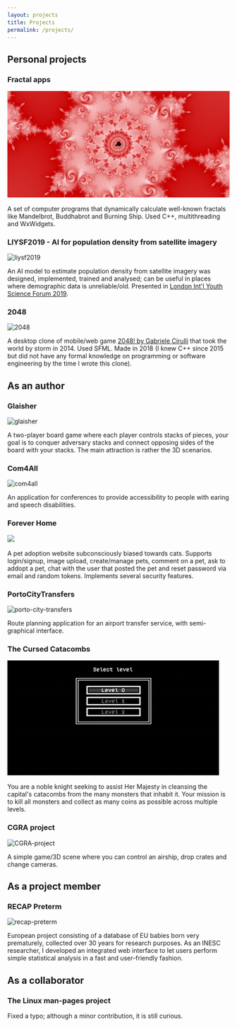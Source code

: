 ```yaml
---
layout: projects
title: Projects
permalink: /projects/
---
```


## Personal projects

<div class="project-gallery">
<article markdown="1"
onclick="location.href='{{ site.baseurl }}/projects/fractals'">

### Fractal apps

![mandelbrot-detail](https://raw.githubusercontent.com/dmfrodrigues/mandelbrot/master/media/img/media1.png)

A set of computer programs that dynamically calculate well-known fractals like Mandelbrot, Buddhabrot and Burning Ship. Used C++, multithreading and WxWidgets.
</article>

<article markdown="1">

### LIYSF2019 - AI for population density from satellite imagery

![liysf2019](https://i.imgur.com/0h53r0m.png)

An AI model to estimate population density from satellite imagery was designed, implemented, trained and analysed; can be useful in places where demographic data is unreliable/old. Presented in [London Int'l Youth Science Forum 2019](https://www.liysf.org.uk/).

</article>

<article markdown="1"
onclick="location.href='{{ site.baseurl }}/projects/2048'">

### 2048

![2048](https://i.imgur.com/F4oFukD.gif)

A desktop clone of mobile/web game [2048! by Gabriele Cirulli](https://github.com/gabrielecirulli/2048/) that took the world by storm in 2014. Used SFML. Made in 2018 (I knew C++ since 2015 but did not have any formal knowledge on programming or software engineering by the time I wrote this clone).
</article>
<article class="placeholder"></article>
</div>

## As an author

<div class="project-gallery">
<article markdown="1"
onclick="location.href='{{ site.baseurl }}/projects/glaisher'">

### Glaisher

![glaisher](https://i.imgur.com/MxQAUzl.jpg)

A two-player board game where each player controls stacks of pieces, your goal is to conquer adversary stacks and connect opposing sides of the board with your stacks. The main attraction is rather the 3D scenarios. 
</article>

<article markdown="1">

### Com4All

![com4all](https://i.imgur.com/TpVeevv.gif)

An application for conferences to provide accessibility to people with earing and speech disabilities.
</article>

<article markdown="1"
onclick="location.href='https://github.com/dmfrodrigues/feup-ltw-proj'">

### Forever Home

![](https://i.imgur.com/MeCjBa8.png)

A pet adoption website subconsciously biased towards cats. Supports login/signup, image upload, create/manage pets, comment on a pet, ask to addopt a pet, chat with the user that posted the pet and reset password via email and random tokens. Implements several security features.
</article>

<article markdown="1">

### PortoCityTransfers

![porto-city-transfers](https://i.imgur.com/Y8ZJyr3.png)

Route planning application for an airport transfer service, with semi-graphical interface.
</article>

<article markdown="1">

### The Cursed Catacombs

![cursed-catacombs](https://raw.githubusercontent.com/dmfrodrigues/feup-lpoo-proj/master/docs/images/pacman-20200531-192912.gif)

You are a noble knight seeking to assist Her Majesty in cleansing the capital's catacombs from the many monsters that inhabit it. Your mission is to kill all monsters and collect as many coins as possible across multiple levels.
</article>

<article markdown="1"
onclick="location.href='{{ site.baseurl }}/projects/cgra'">

### CGRA project

![CGRA-project](https://raw.githubusercontent.com/dmfrodrigues/feup-cgra-proj/master/subs/screenshots/portefolio/proj-t6g06-1.png)

A simple game/3D scene where you can control an airship, drop crates and change cameras.

</article>
</div>

## As a project member

<div class="project-gallery">
<article markdown="1"
onclick="location.href='https://recap-preterm.eu'">

### RECAP Preterm

![recap-preterm](https://recap-preterm.eu/wp-content/themes/RECAPpreterm/images/rc_visual_hero_01.jpg)

European project consisting of a database of EU babies born very prematurely, collected over 30 years for research purposes.
As an INESC researcher, I developed an integrated web interface to let users perform simple statistical analysis in a fast and user-friendly fashion.


</article>
<article class="placeholder"></article>
</div>

## As a collaborator

<div class="project-gallery">
<article markdown="1"
onclick="location.href='https://man7.org/linux/man-pages/changelog.html#release_5.08'">

### The Linux man-pages project

Fixed a typo; although a minor contribution, it is still curious.
</article>
<article class="placeholder"></article>
</div>
